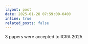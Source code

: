 ```yaml
---
layout: post
date: 2025-01-28 07:59:00-0400
inline: true
related_posts: false
---
```


3 papers were accepted to ICRA 2025.
